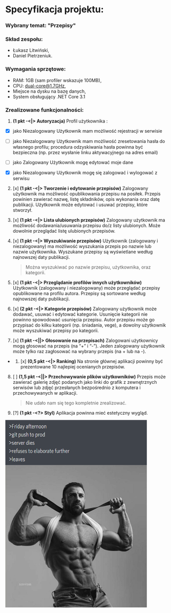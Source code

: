 # Specyfikacja projektu:

### Wybrany temat: "Przepisy"
### Skład zespołu:
- Łukasz Litwiński,
- Daniel Pietrzeniuk.

### Wymagania sprzętowe:
- RAM: 1GB (sam profiler wskazuje 100MB),
- CPU: dual-core@1.7GHz,
- Miejsce na dysku na bazę danych,
- System obsługujący .NET Core 3.1

### Zrealizowane funkcjonalności:
1. __(1 pkt -<|> Autoryzacja)__ Profil użytkownika :
- [x] jako Niezalogowany Użytkownik mam możliwość rejestracji w serwisie
- [ ]  jako Niezalogowany Użytkownik mam możliwość zresetowania hasła do własnego profilu; procedura odzyskiwania hasła powinna być bezpieczna (np. przez wysłanie linku aktywacyjnego na adres email)
- [ ]  jako Zalogowany Użytkownik mogę edytować moje dane
- [x]  jako Niezalogowany Użytkownik mogę się zalogować i wylogować z serwisu


2. [x]  __(1 pkt -<|> Tworzenie i edytowanie przepisów)__ Zalogowany użytkownik ma możliwość opublikowania przepisu na posiłek. Przepis powinien zawierać nazwę, listę składników, opis wykonania oraz datę publikacji. Użytkownik może edytować i usuwać przepisy, które stworzył.

3. [x]  __(1 pkt -<|> Lista ulubionych przepisów)__ Zalogowany użytkownik ma możliwość dodawania/usuwania przepisu do/z listy ulubionych. Może dowolnie przeglądać listę ulubionych przepisów.
4. [x]  __(1 pkt -<|> Wyszukiwanie przepisów)__ Użytkownik (zalogowany i niezalogowany) ma możliwość wyszukania przepis po nazwie lub nazwie użytkownika. Wyszukane przepisy są wyświetlane według najnowszej daty publikacji.
    > Można wyszukiwać po nazwie przepisu, użytkownika, oraz kategorii.
5. [x]  __(1 pkt -<|> Przeglądanie profilów innych użytkowników)__ Użytkownik (zalogowany i niezalogowany) może przeglądać przepisy opublikowane na profilu autora. Przepisy są sortowane według najnowszej daty publikacji.
6. [x]  __(2 pkt -<|> Kategorie przepisów)__ Zalogowany użytkownik może dodawać, usuwać i edytować kategorie. Usunięcie kategorii nie powinno spowodować usunięcia przepisu. Autor przepisu może go przypisać do kilku kategorii (np. śniadania, vege), a dowolny użytkownik może wyszukiwać przepisy po kategorii.
7. [x]  __(1 pkt -<||> Głosowanie na przepisach)__ Zalogowani użytkownicy mogą głosować na przepis (na “+” i “-”). Jeden zalogowany użytkownik może tylko raz zagłosować na wybrany przepis (na + lub na -).
- 1. [x]  __(0,5 pkt -<|> Ranking)__ Na stronie głównej aplikacji powinny być prezentowane 10 najlepiej ocenianych przepisów.
8. [ ]  __(1,5 pkt -<||> Przechowywanie plików użytkowników)__ Przepis może zawierać galerię zdjęć podanych jako linki do grafik z zewnętrznych serwisów lub zdjęć przesłanych bezpośrednio z komputera i przechowywanych w aplikacji.
    >Nie udało nam się tego kompletnie zrealizować.

9. [?]  __(1 pkt -<?> Styl)__ Aplikacja powinna mieć estetyczny wygląd.

![](GitPush.png)